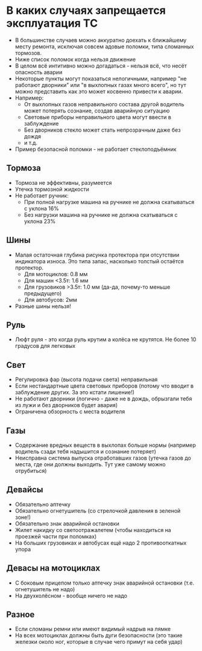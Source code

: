 # В каких случаях запрещается эксплуатация ТС

* В большинстве случаев можно аккуратно доехать к ближайшему месту ремонта, исключая совсем адовые поломки, типа сломанных тормозов.
* Ниже список поломок когда нельзя движение
* В целом всё интитивно можно догадаться - нельзя всё, что несёт опасность аварии
* Некоторые пункты могут показаться нелогичными, например "не работают дворники" или "в выхлопных газах много всего", но тут можно представить как это может косвенно привести к аварии.
* Например:
    * От выхлопных газов неправильного состава другой водитель может потерять сознание, создав аварийную ситуацию
    * Световые приборы неправильного цвета могут ввести  в заблуждение
    * Без дворников стекло может стать непрозрачным даже без дождя
    * и т.д.
* Пример безопасной поломки - не работает стеклоподъёмник

## Тормоза
* Тормоза не эффективны, разумеется
* Утечка тормозной жидкости
* Не работает ручник:
    * При полной нагрузке машина на ручнике не должна скатываться с уклона 16%
    * Без нагрузки машина на ручнике не должна скатываться с уклона 23%

## Шины
* Малая остаточная глубина рисунка протектора при отсутствии индикатора износа. Это типа запас, насколько толстый остаётся протектор.
    * Для мотоциклов: 0.8 мм
    * Для машин <3.5т: 1.6 мм
    * Для грузовиков >3.5т: 1.0 мм (да-да, почему-то меньше предыдущего)
    * Для автобусов: 2мм
* Разные шины нельзя!

## Руль
* Люфт руля - это когда руль крутим а колёса не крутятся. Не более 10 градусов для легковых

## Свет
* Регулировка фар (высота подачи света) неправильная
* Если нестандартные цвета световых приборов (потому что вводит в заблуждение других. За это кстати лишение!)
* Не работают дворники (логично - даже не в дождь, обрызгали тебя из лужи и без дворников будет авария)
* Ограничена обзорность с места водителя

## Газы
* Содержание вредных веществ в выхлопах больше нормы (например водитель сзади тебя надышится и сознание потеряет)
* Неисправна система выпуска отработавших газов (утечка газов до места, где они должны выходить. Тут уже самому можно отрубиться)

## Девайсы
* Обязательно аптечку
* Обязательно огнетушитель (со стрелочкой давления в зеленой зоне!)
* Обязательно знак аварийной остановки
* Жилет накидку со светоотражалетем (чтобы находиться на проезжей части при поломках)
* На больших грузовиках и автобусах ещё надо 2 противооткатных упора

## Девасы на мотоциклах
* С боковым прицепом только аптечку знак аварийной остановки (т.е. огнетушитель не надо)
* На двухколёсном - вообще ничего не надо

## Разное
* Если сломаны ремни или имеют видимый надрыв на лямке
* На всех мотоциклах должны быть дуги безопасности (это такие железки около ног, которые в случае чего примут на себя удар)